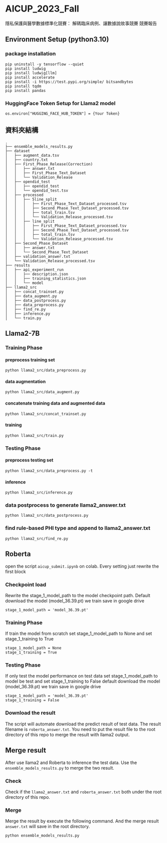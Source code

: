# AICUP_2023_Fall
隱私保護與醫學數據標準化競賽： 解碼臨床病例、讓數據說故事競賽 競賽報告
## Environment Setup (python3.10)
### package installation
```
pip uninstall -y tensorflow --quiet
pip install ludwig
pip install ludwig[llm]
pip install accelerate
pip install -i https://test.pypi.org/simple/ bitsandbytes
pip install tqdm
pip install pandas
```
### HuggingFace Token Setup for Llama2 model
```
os.environ["HUGGING_FACE_HUB_TOKEN"] = {Your Token}
```
## 資料夾結構
```
.
├── ensemble_models_results.py
├── dataset
│   ├── augment_data.tsv
│   ├── country.txt
│   ├── First_Phase_Release(Correction)
│   │   ├── answer.txt
│   │   ├── First_Phase_Text_Dataset
│   │   └── Validation_Release
│   ├── opendid_test
│   │   ├── opendid_test
│   │   └── opendid_test.tsv
│   ├── processed
│   │   ├── 5line_split
│   │   │   ├── First_Phase_Text_Dataset_processed.tsv
│   │   │   ├── Second_Phase_Text_Dataset_processed.tsv
│   │   │   ├── total_train.tsv
│   │   │   └── Validation_Release_processed.tsv
│   │   ├── line_split
│   │   │   ├── First_Phase_Text_Dataset_processed.tsv
│   │   │   ├── Second_Phase_Text_Dataset_processed.tsv
│   │   │   ├── total_train.tsv
│   │   │   └── Validation_Release_processed.tsv
│   ├── Second_Phase_Dataset
│   │   ├── answer.txt
│   │   └── Second_Phase_Text_Dataset
│   ├── validation_answer.txt
│   └── Validation_Release_processed.tsv
├── results
│   ├── api_experiment_run
│   │   ├── description.json
│   │   ├── training_statistics.json
│   │   └── model
├── llama2_src
│   ├── concat_trainset.py
│   ├── data_augment.py
│   ├── data_postprocess.py
│   ├── data_preprocess.py
│   ├── find_re.py
│   ├── inference.py
│   └── train.py
```

## Llama2-7B
### Training Phase
#### preprocess training set
```
python llama2_src/data_preprocess.py
```
#### data augmentation
```
python llama2_src/data_augment.py
```
#### concatenate training data and augmented data
```
python llama2_src/concat_trainset.py
```
#### training
```
python llama2_src/train.py
```

### Testing Phase
#### preprocess testing set
```
python llama2_src/data_preprocess.py -t
```
#### inference
```
python llama2_src/inference.py
```
### data postprocess to generate llama2_answer.txt
```
python llama2_src/data_postprocess.py
```
### find rule-based PHI type and append to llama2_answer.txt
```
python llama2_src/find_re.py
```

## Roberta
open the script `aicup_submit.ipynb` on colab. Every setting just rewrite the first block


### Checkpoint load
Rewrite the stage_1_model_path to the model checkpoint path. Default download the model (model_36.39.pt) we train save in google drive
```
stage_1_model_path = 'model_36.39.pt'
```
### Training Phase
If train the model from scratch 
set stage_1_model_path to None
and set stage_1_training to True
```
stage_1_model_path = None
stage_1_training = True
```

### Testing Phase
If only test the model performance on test data 
set stage_1_model_path to model be test
and set stage_1_training to False
default download the model (model_36.39.pt) we train save in google drive
```
stage_1_model_path = 'model_36.39.pt'
stage_1_training = False
```

### Download the result
The script will automate download the predict result of test data. The result filename is `roberta_answer.txt`. You need to put the result file to the root directory of this repo to merge the result with llama2 output. 

## Merge result
After use llama2 and Roberta to inference the test data. Use the `ensemble_models_results.py` to merge the two result.

### Check 
Check if the `llama2_answer.txt` and `roberta_answer.txt` both under the root directory of this repo. 

### Merge
Merge the result by execute the following command. And the merge result `answer.txt` will save in the root directory.
```
python ensemble_models_results.py
```


